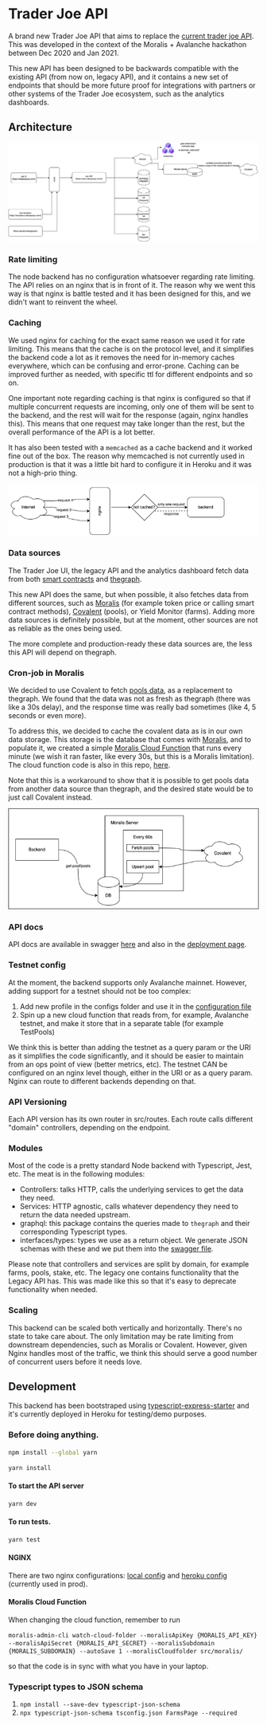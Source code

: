 # Trader Joe API

A brand new Trader Joe API that aims to replace the [current trader joe API](https://github.com/traderjoe-xyz/joe-api). This was developed in the context of the Moralis + Avalanche hackathon between Dec 2020 and Jan 2021. 

This new API has been designed to be backwards compatible with the existing API (from now on, legacy API), and it contains a new set of endpoints that should be more future proof for integrations with partners or other systems of the Trader Joe ecosystem, such as the analytics dashboards. 

## Architecture

![alt text](docs/system.png "Trader Joe API Architecture")

### Rate limiting
The node backend has no configuration whatsoever regarding rate limiting. The API relies on an nginx that is in front of it. 
The reason why we went this way is that nginx is battle tested and it has been designed for this, and we didn't want to reinvent the wheel. 

### Caching
We used nginx for caching for the exact same reason we used it for rate limiting. This means that the cache is on the protocol level, and it simplifies the backend code a lot as it removes the need for in-memory caches everywhere, which can be confusing and error-prone. Caching can be improved further as needed, with specific ttl for different endpoints and so on. 

One important note regarding caching is that nginx is configured so that if multiple concurrent requests are incoming, only one of them will be sent to the backend, and the rest will wait for the response (again, nginx handles this). This means that one request may take longer than the rest, but the overall performance of the API is a lot better. 

It has also been tested with a `memcached` as a cache backend and it worked fine out of the box. The reason why memcached is not currently used in production is that it was a little bit hard to configure it in Heroku and it was not a high-prio thing. 

![alt text](docs/cache.png "Caching")

### Data sources
The Trader Joe UI, the legacy API and the analytics dashboard fetch data from both [smart contracts](https://github.com/traderjoe-xyz/joe-core) and [thegraph](https://github.com/traderjoe-xyz/joe-subgraphs). 

This new API does the same, but when possible, it also fetches data from different sources, such as [Moralis](https://moralis.io/) (for example token price or calling smart contract methods), [Covalent](https://www.covalenthq.com/) (pools), or Yield Monitor (farms). Adding more data sources is definitely possible, but at the moment, other sources are not as reliable as the ones being used.

The more complete and production-ready these data sources are, the less this API will depend on thegraph. 

### Cron-job in Moralis
We decided to use Covalent to fetch [pools data](https://www.covalenthq.com/docs/api/#/0/Class-B/Get-XY=K-Pools-by-Address/lng=en), as a replacement to thegraph. We found that the data was not as fresh as thegraph (there was like a 30s delay), and the response time was really bad sometimes (like 4, 5 seconds or even more). 

To address this, we decided to cache the covalent data as is in our own data storage. This storage is the database that comes with [Moralis](https://docs.moralis.io/moralis-server/database), and to populate it, we created a simple [Moralis Cloud Function](https://docs.moralis.io/moralis-server/cloud-code/cloud-functions) that runs every minute (we wish it ran faster, like every 30s, but this is a Moralis limitation). The cloud function code is also in this repo, [here](src/moralis/pools.cf.js).

Note that this is a workaround to show that it is possible to get pools data from another data source than thegraph, and the desired state would be to just call Covalent instead. 

![alt text](docs/cloud-function.png "Caching")

### API docs

API docs are available in swagger [here](swagger.yaml) and also in the [deployment page](https://trader-joe-2-api.herokuapp.com/api-docs/).

### Testnet config

At the moment, the backend supports only Avalanche mainnet. However, adding support for a testnet should not be too complex:

1) Add new profile in the configs folder and use it in the [configuration file](src/configs/index.ts)
2) Spin up a new cloud function that reads from, for example, Avalanche testnet, and make it store that in a separate table (for example TestPools)

We think this is better than adding the testnet as a query param or the URI as it simplifies the code significantly, and it should be easier to maintain from an ops point of view (better metrics, etc). The testnet CAN be configured on an nginx level though, either in the URI or as a query param. Nginx can route to different backends depending on that. 

### API Versioning

Each API version has its own router in src/routes. Each route calls different "domain" controllers, depending on the endpoint. 

### Modules

Most of the code is a pretty standard Node backend with Typescript, Jest, etc. The meat is in the following modules:

- Controllers: talks HTTP, calls the underlying services to get the data they need.
- Services: HTTP agnostic, calls whatever dependency they need to return the data needed upstream. 
- graphql: this package contains the queries made to `thegraph` and their corresponding Typescript types. 
- interfaces/types: types we use as a return object. We generate JSON schemas with these and we put them into the [swagger file](swagger.yaml). 

Please note that controllers and services are split by domain, for example farms, pools, stake, etc. The legacy one contains functionality that the Legacy API has. This was made like this so that it's easy to deprecate functionality when needed. 

### Scaling
This backend can be scaled both vertically and horizontally. There's no state to take care about. The only limitation may be rate limiting from downstream dependencies, such as Moralis or Covalent. However, given Nginx handles most of the traffic, we think this should serve a good number of concurrent users before it needs love. 

## Development

This backend has been bootstraped using [typescript-express-starter](https://www.npmjs.com/package/typescript-express-starter) and it's currently deployed in Heroku for testing/demo purposes. 

### Before doing anything.

```bash
npm install --global yarn
```

```bash
yarn install
```

#### To start the API server

```bash
yarn dev
```

#### To run tests.

```bash
yarn test
```

#### NGINX
There are two nginx configurations: [local config](nginx.conf) and [heroku config](config/nginx.conf.erb) (currently used in prod).

#### Moralis Cloud Function

When changing the cloud function, remember to run 
```
moralis-admin-cli watch-cloud-folder --moralisApiKey {MORALIS_API_KEY} --moralisApiSecret {MORALIS_API_SECRET} --moralisSubdomain {MORALIS_SUBDOMAIN} --autoSave 1 --moralisCloudfolder src/moralis/
```
so that the code is in sync with what you have in your laptop. 

### Typescript types to JSON schema

1. `npm install --save-dev typescript-json-schema`
2. `npx typescript-json-schema tsconfig.json FarmsPage --required`
